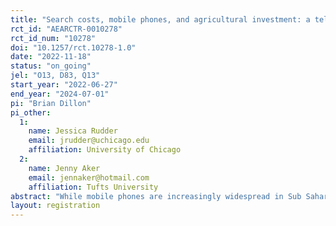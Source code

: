 ```yaml
---
title: "Search costs, mobile phones, and agricultural investment: a telephone directory intervention in Tanzania "
rct_id: "AEARCTR-0010278"
rct_id_num: "10278"
doi: "10.1257/rct.10278-1.0"
date: "2022-11-18"
status: "on_going"
jel: "O13, D83, Q13"
start_year: "2022-06-27"
end_year: "2024-07-01"
pi: "Brian Dillon"
pi_other:
  1:
    name: Jessica Rudder
    email: jrudder@uchicago.edu
    affiliation: University of Chicago
  2:
    name: Jenny Aker
    email: jennaker@hotmail.com
    affiliation: Tufts University
abstract: "While mobile phones are increasingly widespread in Sub Saharan Africa, there remains no accompanying service like the Yellow Pages that allows phone users to find new mobile numbers at low cost. This study will test the impacts of reducing the cost of search for information by providing farmers a directory with the contact information of businesses in the Kagera region of Northwestern Tanzania. The study will test the differential impacts of a digital phone-based versus a paper-based directory, and will test for heterogeneous effects based on baseline networks. The primary outcomes relate to phone usage, search behavior, investment, prices, income-generating activities, and various measures of extra-village contact and trade over space."
layout: registration
---
```


